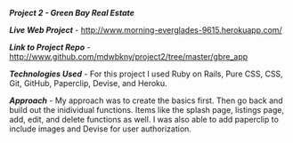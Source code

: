 ***Project 2 - Green Bay Real Estate***

***Live Web Project*** - 
http://www.morning-everglades-9615.herokuapp.com/

***Link to Project Repo*** - 
http://www.github.com/mdwbkny/project2/tree/master/gbre_app

***Technologies Used*** - 
For this project I used Ruby on Rails, Pure CSS, CSS, Git, GitHub, Paperclip, Devise, and Heroku.

***Approach*** - 
My approach was to create the basics first. Then go back and build out the inidividual functions. Items like the splash page, listings page, add, edit, and delete functions as well. I was also able to add paperclip to include images and Devise for user authorization.
